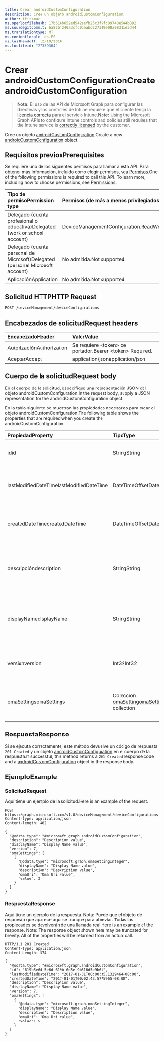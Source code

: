 ```yaml
---
title: Crear androidCustomConfiguration
description: Cree un objeto androidCustomConfiguration.
author: tfitzmac
ms.openlocfilehash: 17b516b652ed542aefb25c3f5fc89748e544b092
ms.sourcegitcommit: 6a82bf240a3cfc0baabd227349e08a08311e3d44
ms.translationtype: MT
ms.contentlocale: es-ES
ms.lasthandoff: 12/18/2018
ms.locfileid: "27339364"
---
```

# <a name="create-androidcustomconfiguration"></a><span data-ttu-id="84f10-103">Crear androidCustomConfiguration</span><span class="sxs-lookup"><span data-stu-id="84f10-103">Create androidCustomConfiguration</span></span>

> <span data-ttu-id="84f10-104">**Nota:** El uso de las API de Microsoft Graph para configurar las directivas y los controles de Intune requiere que el cliente tenga la [licencia correcta](https://go.microsoft.com/fwlink/?linkid=839381) para el servicio Intune.</span><span class="sxs-lookup"><span data-stu-id="84f10-104">**Note:** Using the Microsoft Graph APIs to configure Intune controls and policies still requires that the Intune service is [correctly licensed](https://go.microsoft.com/fwlink/?linkid=839381) by the customer.</span></span>

<span data-ttu-id="84f10-105">Cree un objeto [androidCustomConfiguration](../resources/intune-deviceconfig-androidcustomconfiguration.md).</span><span class="sxs-lookup"><span data-stu-id="84f10-105">Create a new [androidCustomConfiguration](../resources/intune-deviceconfig-androidcustomconfiguration.md) object.</span></span>
## <a name="prerequisites"></a><span data-ttu-id="84f10-106">Requisitos previos</span><span class="sxs-lookup"><span data-stu-id="84f10-106">Prerequisites</span></span>
<span data-ttu-id="84f10-p101">Se requiere uno de los siguientes permisos para llamar a esta API. Para obtener más información, incluido cómo elegir permisos, vea [Permisos](/graph/permissions-reference).</span><span class="sxs-lookup"><span data-stu-id="84f10-p101">One of the following permissions is required to call this API. To learn more, including how to choose permissions, see [Permissions](/graph/permissions-reference).</span></span>

|<span data-ttu-id="84f10-109">Tipo de permiso</span><span class="sxs-lookup"><span data-stu-id="84f10-109">Permission type</span></span>|<span data-ttu-id="84f10-110">Permisos (de más a menos privilegiados)</span><span class="sxs-lookup"><span data-stu-id="84f10-110">Permissions (from most to least privileged)</span></span>|
|:---|:---|
|<span data-ttu-id="84f10-111">Delegado (cuenta profesional o educativa)</span><span class="sxs-lookup"><span data-stu-id="84f10-111">Delegated (work or school account)</span></span>|<span data-ttu-id="84f10-112">DeviceManagementConfiguration.ReadWrite.All</span><span class="sxs-lookup"><span data-stu-id="84f10-112">DeviceManagementConfiguration.ReadWrite.All</span></span>|
|<span data-ttu-id="84f10-113">Delegado (cuenta personal de Microsoft)</span><span class="sxs-lookup"><span data-stu-id="84f10-113">Delegated (personal Microsoft account)</span></span>|<span data-ttu-id="84f10-114">No admitida.</span><span class="sxs-lookup"><span data-stu-id="84f10-114">Not supported.</span></span>|
|<span data-ttu-id="84f10-115">Aplicación</span><span class="sxs-lookup"><span data-stu-id="84f10-115">Application</span></span>|<span data-ttu-id="84f10-116">No admitida.</span><span class="sxs-lookup"><span data-stu-id="84f10-116">Not supported.</span></span>|

## <a name="http-request"></a><span data-ttu-id="84f10-117">Solicitud HTTP</span><span class="sxs-lookup"><span data-stu-id="84f10-117">HTTP Request</span></span>
<!-- {
  "blockType": "ignored"
}
-->
``` http
POST /deviceManagement/deviceConfigurations
```

## <a name="request-headers"></a><span data-ttu-id="84f10-118">Encabezados de solicitud</span><span class="sxs-lookup"><span data-stu-id="84f10-118">Request headers</span></span>
|<span data-ttu-id="84f10-119">Encabezado</span><span class="sxs-lookup"><span data-stu-id="84f10-119">Header</span></span>|<span data-ttu-id="84f10-120">Valor</span><span class="sxs-lookup"><span data-stu-id="84f10-120">Value</span></span>|
|:---|:---|
|<span data-ttu-id="84f10-121">Autorización</span><span class="sxs-lookup"><span data-stu-id="84f10-121">Authorization</span></span>|<span data-ttu-id="84f10-122">Se requiere &lt;token&gt; de portador.</span><span class="sxs-lookup"><span data-stu-id="84f10-122">Bearer &lt;token&gt; Required.</span></span>|
|<span data-ttu-id="84f10-123">Aceptar</span><span class="sxs-lookup"><span data-stu-id="84f10-123">Accept</span></span>|<span data-ttu-id="84f10-124">application/json</span><span class="sxs-lookup"><span data-stu-id="84f10-124">application/json</span></span>|

## <a name="request-body"></a><span data-ttu-id="84f10-125">Cuerpo de la solicitud</span><span class="sxs-lookup"><span data-stu-id="84f10-125">Request body</span></span>
<span data-ttu-id="84f10-126">En el cuerpo de la solicitud, especifique una representación JSON del objeto androidCustomConfiguration.</span><span class="sxs-lookup"><span data-stu-id="84f10-126">In the request body, supply a JSON representation for the androidCustomConfiguration object.</span></span>

<span data-ttu-id="84f10-127">En la tabla siguiente se muestran las propiedades necesarias para crear el objeto androidCustomConfiguration.</span><span class="sxs-lookup"><span data-stu-id="84f10-127">The following table shows the properties that are required when you create the androidCustomConfiguration.</span></span>

|<span data-ttu-id="84f10-128">Propiedad</span><span class="sxs-lookup"><span data-stu-id="84f10-128">Property</span></span>|<span data-ttu-id="84f10-129">Tipo</span><span class="sxs-lookup"><span data-stu-id="84f10-129">Type</span></span>|<span data-ttu-id="84f10-130">Descripción</span><span class="sxs-lookup"><span data-stu-id="84f10-130">Description</span></span>|
|:---|:---|:---|
|<span data-ttu-id="84f10-131">id</span><span class="sxs-lookup"><span data-stu-id="84f10-131">id</span></span>|<span data-ttu-id="84f10-132">String</span><span class="sxs-lookup"><span data-stu-id="84f10-132">String</span></span>|<span data-ttu-id="84f10-133">Clave de la entidad.</span><span class="sxs-lookup"><span data-stu-id="84f10-133">Key of the entity.</span></span> <span data-ttu-id="84f10-134">Heredado de [deviceConfiguration](../resources/intune-deviceconfig-deviceconfiguration.md)</span><span class="sxs-lookup"><span data-stu-id="84f10-134">Inherited from [deviceConfiguration](../resources/intune-deviceconfig-deviceconfiguration.md)</span></span>|
|<span data-ttu-id="84f10-135">lastModifiedDateTime</span><span class="sxs-lookup"><span data-stu-id="84f10-135">lastModifiedDateTime</span></span>|<span data-ttu-id="84f10-136">DateTimeOffset</span><span class="sxs-lookup"><span data-stu-id="84f10-136">DateTimeOffset</span></span>|<span data-ttu-id="84f10-137">Fecha y hora en la que se modificó el objeto por última vez.</span><span class="sxs-lookup"><span data-stu-id="84f10-137">DateTime the object was last modified.</span></span> <span data-ttu-id="84f10-138">Heredado de [deviceConfiguration](../resources/intune-deviceconfig-deviceconfiguration.md)</span><span class="sxs-lookup"><span data-stu-id="84f10-138">Inherited from [deviceConfiguration](../resources/intune-deviceconfig-deviceconfiguration.md)</span></span>|
|<span data-ttu-id="84f10-139">createdDateTime</span><span class="sxs-lookup"><span data-stu-id="84f10-139">createdDateTime</span></span>|<span data-ttu-id="84f10-140">DateTimeOffset</span><span class="sxs-lookup"><span data-stu-id="84f10-140">DateTimeOffset</span></span>|<span data-ttu-id="84f10-141">Fecha y hora en la que se creó el objeto.</span><span class="sxs-lookup"><span data-stu-id="84f10-141">DateTime the object was created.</span></span> <span data-ttu-id="84f10-142">Heredado de [deviceConfiguration](../resources/intune-deviceconfig-deviceconfiguration.md)</span><span class="sxs-lookup"><span data-stu-id="84f10-142">Inherited from [deviceConfiguration](../resources/intune-deviceconfig-deviceconfiguration.md)</span></span>|
|<span data-ttu-id="84f10-143">descripción</span><span class="sxs-lookup"><span data-stu-id="84f10-143">description</span></span>|<span data-ttu-id="84f10-144">String</span><span class="sxs-lookup"><span data-stu-id="84f10-144">String</span></span>|<span data-ttu-id="84f10-145">Descripción proporcionada por el administrador de la configuración del dispositivo.</span><span class="sxs-lookup"><span data-stu-id="84f10-145">Admin provided description of the Device Configuration.</span></span> <span data-ttu-id="84f10-146">Heredado de [deviceConfiguration](../resources/intune-deviceconfig-deviceconfiguration.md)</span><span class="sxs-lookup"><span data-stu-id="84f10-146">Inherited from [deviceConfiguration](../resources/intune-deviceconfig-deviceconfiguration.md)</span></span>|
|<span data-ttu-id="84f10-147">displayName</span><span class="sxs-lookup"><span data-stu-id="84f10-147">displayName</span></span>|<span data-ttu-id="84f10-148">String</span><span class="sxs-lookup"><span data-stu-id="84f10-148">String</span></span>|<span data-ttu-id="84f10-149">Nombre proporcionado por el administrador de la configuración del dispositivo.</span><span class="sxs-lookup"><span data-stu-id="84f10-149">Admin provided name of the device configuration.</span></span> <span data-ttu-id="84f10-150">Heredado de [deviceConfiguration](../resources/intune-deviceconfig-deviceconfiguration.md)</span><span class="sxs-lookup"><span data-stu-id="84f10-150">Inherited from [deviceConfiguration](../resources/intune-deviceconfig-deviceconfiguration.md)</span></span>|
|<span data-ttu-id="84f10-151">version</span><span class="sxs-lookup"><span data-stu-id="84f10-151">version</span></span>|<span data-ttu-id="84f10-152">Int32</span><span class="sxs-lookup"><span data-stu-id="84f10-152">Int32</span></span>|<span data-ttu-id="84f10-153">Versión de la configuración del dispositivo.</span><span class="sxs-lookup"><span data-stu-id="84f10-153">Version of the device configuration.</span></span> <span data-ttu-id="84f10-154">Heredado de [deviceConfiguration](../resources/intune-deviceconfig-deviceconfiguration.md)</span><span class="sxs-lookup"><span data-stu-id="84f10-154">Inherited from [deviceConfiguration](../resources/intune-deviceconfig-deviceconfiguration.md)</span></span>|
|<span data-ttu-id="84f10-155">omaSettings</span><span class="sxs-lookup"><span data-stu-id="84f10-155">omaSettings</span></span>|<span data-ttu-id="84f10-156">Colección [omaSetting](../resources/intune-deviceconfig-omasetting.md)</span><span class="sxs-lookup"><span data-stu-id="84f10-156">[omaSetting](../resources/intune-deviceconfig-omasetting.md) collection</span></span>|<span data-ttu-id="84f10-157">Configuración de OMA.</span><span class="sxs-lookup"><span data-stu-id="84f10-157">OMA settings.</span></span> <span data-ttu-id="84f10-158">Esta colección puede contener un máximo de 1000 elementos.</span><span class="sxs-lookup"><span data-stu-id="84f10-158">This collection can contain a maximum of 1000 elements.</span></span>|



## <a name="response"></a><span data-ttu-id="84f10-159">Respuesta</span><span class="sxs-lookup"><span data-stu-id="84f10-159">Response</span></span>
<span data-ttu-id="84f10-160">Si se ejecuta correctamente, este método devuelve un código de respuesta `201 Created` y un objeto [androidCustomConfiguration](../resources/intune-deviceconfig-androidcustomconfiguration.md) en el cuerpo de la respuesta.</span><span class="sxs-lookup"><span data-stu-id="84f10-160">If successful, this method returns a `201 Created` response code and a [androidCustomConfiguration](../resources/intune-deviceconfig-androidcustomconfiguration.md) object in the response body.</span></span>

## <a name="example"></a><span data-ttu-id="84f10-161">Ejemplo</span><span class="sxs-lookup"><span data-stu-id="84f10-161">Example</span></span>
### <a name="request"></a><span data-ttu-id="84f10-162">Solicitud</span><span class="sxs-lookup"><span data-stu-id="84f10-162">Request</span></span>
<span data-ttu-id="84f10-163">Aquí tiene un ejemplo de la solicitud.</span><span class="sxs-lookup"><span data-stu-id="84f10-163">Here is an example of the request.</span></span>
``` http
POST https://graph.microsoft.com/v1.0/deviceManagement/deviceConfigurations
Content-type: application/json
Content-length: 402

{
  "@odata.type": "#microsoft.graph.androidCustomConfiguration",
  "description": "Description value",
  "displayName": "Display Name value",
  "version": 7,
  "omaSettings": [
    {
      "@odata.type": "microsoft.graph.omaSettingInteger",
      "displayName": "Display Name value",
      "description": "Description value",
      "omaUri": "Oma Uri value",
      "value": 5
    }
  ]
}
```

### <a name="response"></a><span data-ttu-id="84f10-164">Respuesta</span><span class="sxs-lookup"><span data-stu-id="84f10-164">Response</span></span>
<span data-ttu-id="84f10-p109">Aquí tiene un ejemplo de la respuesta. Nota: Puede que el objeto de respuesta que aparece aquí se trunque para abreviar. Todas las propiedades se devolverán de una llamada real.</span><span class="sxs-lookup"><span data-stu-id="84f10-p109">Here is an example of the response. Note: The response object shown here may be truncated for brevity. All of the properties will be returned from an actual call.</span></span>
``` http
HTTP/1.1 201 Created
Content-Type: application/json
Content-Length: 574

{
  "@odata.type": "#microsoft.graph.androidCustomConfiguration",
  "id": "619b5e6d-5e6d-619b-6d5e-9b616d5e9b61",
  "lastModifiedDateTime": "2017-01-01T00:00:35.1329464-08:00",
  "createdDateTime": "2017-01-01T00:02:43.5775965-08:00",
  "description": "Description value",
  "displayName": "Display Name value",
  "version": 7,
  "omaSettings": [
    {
      "@odata.type": "microsoft.graph.omaSettingInteger",
      "displayName": "Display Name value",
      "description": "Description value",
      "omaUri": "Oma Uri value",
      "value": 5
    }
  ]
}
```



